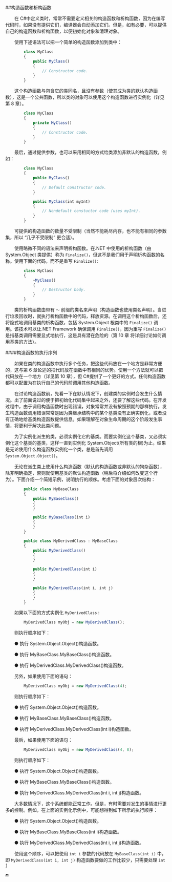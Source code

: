 ##构造函数和析构函数

&emsp;&emsp;在 C#中定义类时，常常不需要定义相关的构造函数和析构函数，因为在编写代码时，如果没有提供它们，编译器会自动添加它们。但是，如有必要，可以提供自己的构造函数和析构函数，以便初始化对象和清理对象。

&emsp;&emsp;使用下述语法可以把一个简单的构造函数添加到类中：

```javascript
        class MyClass
        {
            public MyClass()
            {
                // Constructor code.
            }
        }
```

&emsp;&emsp;这个构造函数与包含它的类同名，且没有参数（使其成为类的默认构造函数），这是一个公共函数，所以类的对象可以使用这个构造函数进行实例化（详见第 8 章）。

```javascript
        class MyClass
        {
            private MyClass()
            {
                // Constructor code.
            }
        }
```

&emsp;&emsp;最后，通过提供参数，也可以采用相同的方式给类添加非默认的构造函数，例如：

```javascript
        class MyClass
        {
            public MyClass()
            {
                // Default constructor code.
            }

            public MyClass(int myInt)
            {
                // Nondefault constuctor code (uses myInt).
            }
        }
```

&emsp;&emsp;可提供的构造函数的数量不受限制（当然不能耗尽内存，也不能有相同的参数集，所以 “几乎不受限制” 更合适）。

&emsp;&emsp;使用略微不同的语法来声明析构函数。在.NET 中使用的析构函数（由 System.Object 类提供）称为 `Finalize()`，但这不是我们用于声明析构函数的名称。使用下面的代码，而不是重写 `Finalize()`:

```javascript
        class MyClass
        {
            ~MyClass()
            {
                // Destructor body.
            }
        }
```
&emsp;&emsp;类的析构函数由带有 `～` 前缀的类名来声明（构造函数也使用类名声明）。当进行垃圾回收时，就执行析构函数中的代码，释放资源。在调用这个析构函数后，还将隐式地调用基类的析构函数，包括 System.Object 根类中的 `Finalize()` 调用。该技术可以让.NET Framework 确保调用 `Finalize()`，因为重写 `Finalize()` 是指基类调用需要显式地执行，这是具有潜在危险的（第 10 章 将详细讨论如何调用基类的方法）。

####构造函数的执行序列

&emsp;&emsp;如果在类的构造函数中执行多个任务，把这些代码放在一个地方是非常方便的，这与第 6 章论述的把代码放在函数中有相同的优势。使用一个方法就可以把代码放在一个地方（详见第 10 章），但 C#提供了一个更好的方式。任何构造函数都可以配置为在执行自己的代码前调用其他构造函数。

&emsp;&emsp;在讨论构造函数前，先看一下在默认情况下，创建类的实例时会发生什么情况。出了前面说过的便于把初始化代码集中起来之外，还要了解这些代码。在开发过程中，由于调用构造函数时出现错误，对象常常并没有按照预期的那样执行。发生构造函数调用错误常常是因为类继承结构中的某个基类没有正确实例化，或者没有正确地给基类构造函数提供信息。如果理解在对象生命周期的这个阶段发生事情，将更利于解决此类问题。

&emsp;&emsp;为了实例化派生的类，必须实例化它的基类。而要实例化这个基类，又必须实例化这个基类的基类，这样一直到实例化 System.Object(所有类的根)为止。结果是无论使用什么构造函数实例化一个类，总是首先调用 `System.Object.Object()`。

&emsp;&emsp;无论在派生类上使用什么构造函数（默认的构造函数或非默认的狗杂函数），除非明确指定，否则就使用基类的默认构造函数（稍后将介绍如何改变这个行为）。下面介绍一个简短示例，说明执行的顺序。考虑下面的对象层次结构：

```javascript
        public class MyBaseClass
        {
            public MyBaseClass()
            {
            }

            public MyBaseClass(int i)
            {
            }
        }

        public class MyDerivedClass : MyBaseClass
        {
            public MyDerivedClass()
            {
            }

            public MyDerivedClass(int i)
            {
            }

            public MyDerivedClass(int i, int j)
            {
            }
        }
```

&emsp;&emsp;如果以下面的方式实例化 `MyDerivedClass` :

```javascript
        MyDerivedClass myObj = new MyDerivedClass();
```

&emsp;&emsp;则执行顺序如下：

&emsp;&emsp;● 执行 System.Object.Object()构造函数。

&emsp;&emsp;● 执行 MyBaseClass.MyBaseClass()构造函数。

&emsp;&emsp;● 执行 MyDerivedClass.MyDerivedClass()构造函数。


&emsp;&emsp;另外，如果使用下面的语句：

```javascript
        MyDerivedClass myObj = new MyDerivedClass(4);
```

&emsp;&emsp;则执行顺序如下：

&emsp;&emsp;● 执行 System.Object.Object()构造函数。

&emsp;&emsp;● 执行 MyBaseClass.MyBaseClass()构造函数。

&emsp;&emsp;● 执行 MyDerivedClass.MyDerivedClass(int i)构造函数。

&emsp;&emsp;最后，如果使用下面的语句：

```javascript
        MyDerivedClass myObj = new MyDerivedClass(4, 8);
```

&emsp;&emsp;则执行顺序如下：

&emsp;&emsp;● 执行 System.Object.Object()构造函数。

&emsp;&emsp;● 执行 MyBaseClass.MyBaseClass()构造函数。

&emsp;&emsp;● 执行 MyDerivedClass.MyDerivedClass(int i, int j)构造函数。

&emsp;&emsp;大多数情况下，这个系统都能正常工作。但是，有时需要对发生的事情进行更多的控制。例如，在上面的实例化示例中，可能想得到如下所示的执行顺序：

&emsp;&emsp;● 执行 System.Object.Object()构造函数。

&emsp;&emsp;● 执行 MyBaseClass.MyBaseClass(int i)构造函数。

&emsp;&emsp;● 执行 MyDerivedClass.MyDerivedClass(int i, int j)构造函数。


&emsp;&emsp;使用这个顺序，可以把使用 `int i` 参数的代码放在 `MyBaseClass(int i)` 中，即 `MyDerivedClass(int i, int j)` 构造函数要做的工作比较少，只需要处理 `int j`












🔚